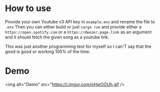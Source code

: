 # How to use

Provide your own Youtube v3 API key in `example.env` and rename the file to `.env`
Then you can either build or just `cargo run` and provide either a `https://open.spotify.com` or a `https://deezer.page.link` as an argument and it should fetch the given song as a youtube link.

This was just another programming test for myself so I can'T say that the good is good or working 100% of the time.


# Demo
<img alt="Demo" src="https://i.imgur.com/oHwOOUh.gif />
